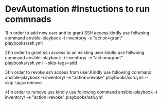 # DevAutomation #Instuctions to run commnads
1)In order to add new user and to grant SSH access kindly use follwoing command
ansible-playbook -i inventory/ -e "action=grant" playbooks/ssh.yml

2)In order to grant ssh access to an existing user kindly use follwoing command
ansible-playbook -i inventory/ -e "action=grant" playbooks/ssh.yml --skip-tags=add

3)In order to revoke ssh access from user.Kindly use following command
ansible-playbook -i inventory/ -e "action=revoke" playbooks/ssh.yml --skip-tags=remove

4)In order to remove use kindly use following command
ansible-playbook -i inventory/ -e "action=revoke" playbooks/ssh.yml

